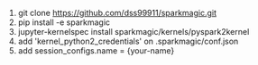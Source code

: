 1. git clone https://github.com/dss99911/sparkmagic.git
2. pip install -e sparkmagic
3. jupyter-kernelspec install sparkmagic/kernels/pyspark2kernel
4. add 'kernel_python2_credentials' on .sparkmagic/conf.json
5. add session_configs.name = {your-name}

